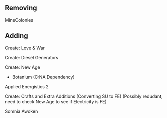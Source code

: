 ## Removing

MineColonies

## Adding

Create: Love & War

Create: Diesel Generators

Create: New Age 

- Botanium (C:NA Dependency)

Applied Energistics 2

Create: Crafts and Extra Additions (Converting SU to FE) (Possibly redudant, need to check New Age to see if Electricity is FE)

Somnia Awoken

